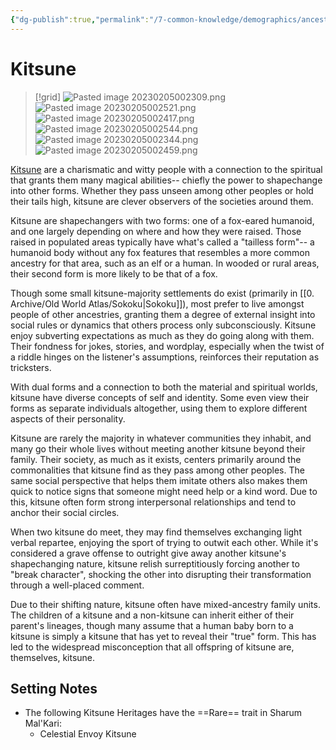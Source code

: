 ```yaml
---
{"dg-publish":true,"permalink":"/7-common-knowledge/demographics/ancestries/beastkin/kitsune/","noteIcon":""}
---
```


# Kitsune

>[!grid]
>![Pasted image 20230205002309.png](/img/user/x.%20Assets/Attachments/Pasted%20image%2020230205002309.png)
>![Pasted image 20230205002521.png](/img/user/x.%20Assets/Attachments/Pasted%20image%2020230205002521.png)
![Pasted image 20230205002417.png](/img/user/x.%20Assets/Attachments/Pasted%20image%2020230205002417.png)
![Pasted image 20230205002544.png](/img/user/x.%20Assets/Attachments/Pasted%20image%2020230205002544.png)
>![Pasted image 20230205002344.png](/img/user/x.%20Assets/Attachments/Pasted%20image%2020230205002344.png)
![Pasted image 20230205002459.png](/img/user/x.%20Assets/Attachments/Pasted%20image%2020230205002459.png)

[Kitsune](https://2e.aonprd.com/Ancestries.aspx?ID=38) are a charismatic and witty people with a connection to the spiritual that grants them many magical abilities-- chiefly the power to shapechange into other forms. Whether they pass unseen among other peoples or hold their tails high, kitsune are clever observers of the societies around them.

Kitsune are shapechangers with two forms: one of a fox-eared humanoid, and one largely depending on where and how they were raised. Those raised in populated areas typically have what's called a "tailless form"-- a humanoid body without any fox features that resembles a more common ancestry for that area, such as an elf or a human. In wooded or rural areas, their second form is more likely to be that of a fox.

Though some small kitsune-majority settlements do exist (primarily in [[0. Archive/Old World Atlas/Sokoku\|Sokoku]]), most prefer to live amongst people of other ancestries, granting them a degree of external insight into social rules or dynamics that others process only subconsciously. Kitsune enjoy subverting expectations as much as they do going along with them. Their fondness for jokes, stories, and wordplay, especially when the twist of a riddle hinges on the listener's assumptions, reinforces their reputation as tricksters. 

With dual forms and a connection to both the material and spiritual worlds, kitsune have diverse concepts of self and identity. Some even view their forms as separate individuals altogether, using them to explore different aspects of their personality. 

Kitsune are rarely the majority in whatever communities they inhabit, and many go their whole lives without meeting another kitsune beyond their family. Their society, as much as it exists, centers primarily around the commonalities that kitsune find as they pass among other peoples. The same social perspective that helps them imitate others also makes them quick to notice signs that someone might need help or a kind word. Due to this, kitsune often form strong interpersonal relationships and tend to anchor their social circles. 

When two kitsune do meet, they may find themselves exchanging light verbal repartee, enjoying the sport of trying to outwit each other. While it's considered a grave offense to outright give away another kitsune's shapechanging nature, kitsune relish surreptitiously forcing another to "break character", shocking the other into disrupting their transformation through a well-placed comment. 

Due to their shifting nature, kitsune often have mixed-ancestry family units. The children of a kitsune and a non-kitsune can inherit either of their parent's lineages, though many assume that a human baby born to a kitsune is simply a kitsune that has yet to reveal their "true" form. This has led to the widespread misconception that all offspring of kitsune are, themselves, kitsune.

## Setting Notes

- The following Kitsune Heritages have the ==Rare== trait in Sharum Mal'Kari:
	- Celestial Envoy Kitsune

